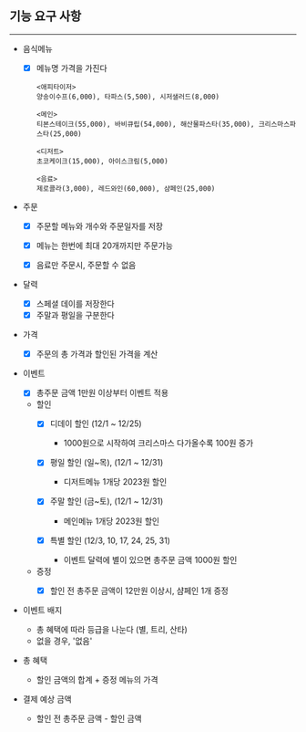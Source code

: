 ## 기능 요구 사항

------
* 음식메뉴
    * [x] 메뉴명 가격을 가진다

      ```
      <애피타이저>
      양송이수프(6,000), 타파스(5,500), 시저샐러드(8,000)
      
      <메인>
      티본스테이크(55,000), 바비큐립(54,000), 해산물파스타(35,000), 크리스마스파스타(25,000)
      
      <디저트>
      초코케이크(15,000), 아이스크림(5,000)
      
      <음료>
      제로콜라(3,000), 레드와인(60,000), 샴페인(25,000)
      ```

* 주문
    * [x] 주문할 메뉴와 개수와 주문일자를 저장
    * [x] 메뉴는 한번에 최대 20개까지만 주문가능
    * [x] 음료만 주문시, 주문할 수 없음


* 달력
    * [x] 스페셜 데이를 저장한다
    * [x] 주말과 평일을 구분한다
  
* 가격
  * [x] 주문의 총 가격과 할인된 가격을 계산

* 이벤트
  * [x] 총주문 금액 1만원 이상부터 이벤트 적용
  * 할인
      * [x] 디데이 할인 (12/1 ~ 12/25)
          * 1000원으로 시작하여 크리스마스 다가올수록 100원 증가

      * [x] 평일 할인 (일~목), (12/1 ~ 12/31)
          * 디저트메뉴 1개당 2023원 할인

      * [x] 주말 할인 (금~토), (12/1 ~ 12/31)
          * 메인메뉴 1개당 2023원 할인

      * [x] 특별 할인 (12/3, 10, 17, 24, 25, 31)
          * 이벤트 달력에 별이 있으면 총주문 금액 1000원 할인
  * 증정
    * [x] 할인 전 총주문 금액이 12만원 이상시, 샴페인 1개 증정


* 이벤트 배지
    * 총 혜택에 따라 등급을 나눈다 (별, 트리, 산타)
    * 없을 경우, '없음'


* 총 혜택
    * 할인 금액의 합계 + 증정 메뉴의 가격


* 결제 예상 금액
    * 할인 전 총주문 금액 - 할인 금액